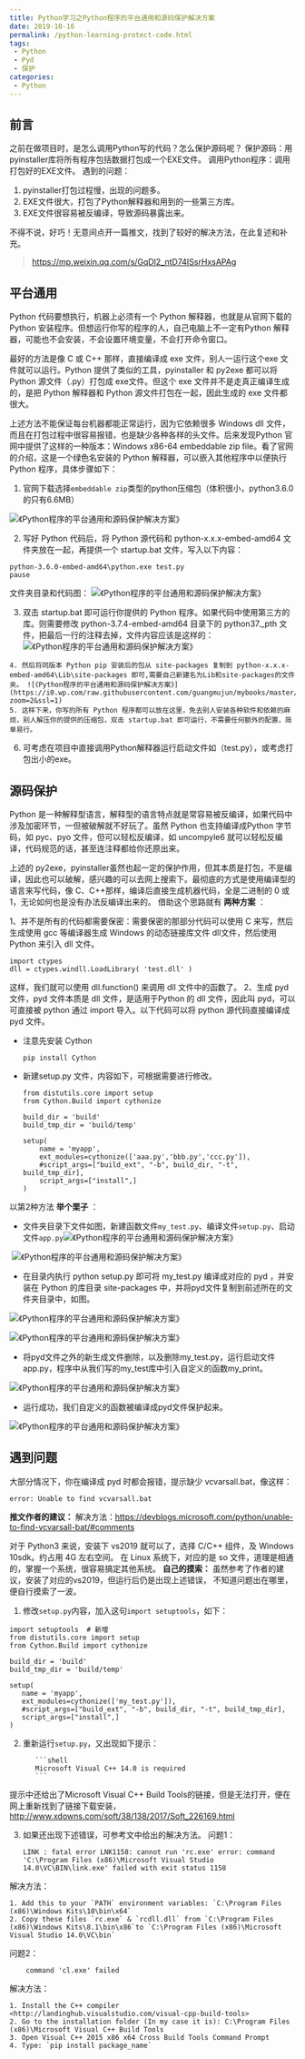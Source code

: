 ```yaml
---
title: Python学习之Python程序的平台通用和源码保护解决方案
date: 2019-10-16
permalink: /python-learning-protect-code.html
tags:
 - Python
 - Pyd
 - 保护 
categories:
 - Python
---
```




## 前言

之前在做项目时，是怎么调用Python写的代码？怎么保护源码呢？ 保护源码：用pyinstaller库将所有程序包括数据打包成一个EXE文件。
调用Python程序：调用打包好的EXE文件。 遇到的问题：

  1. pyinstaller打包过程慢，出现的问题多。
  2. EXE文件很大，打包了Python解释器和用到的一些第三方库。
  3. EXE文件很容易被反编译，导致源码暴露出来。

不得不说，好巧！无意间点开一篇推文，找到了较好的解决方法，在此复述和补充。

> https://mp.weixin.qq.com/s/GqDl2_ntD74ISsrHxsAPAg

## 平台通用

Python 代码要想执行，机器上必须有一个 Python 解释器，也就是从官网下载的 Python 安装程序。但想运行你写的程序的人，自己电脑上不一定有Python 解释器，可能也不会安装，不会设置环境变量，不会打开命令窗口。 

最好的方法是像 C 或 C++ 那样，直接编译成 exe 文件，别人一运行这个exe 文件就可以运行。Python 提供了类似的工具，pyinstaller 和 py2exe 都可以将 Python 源文件（.py）打包成 exe文件。但这个 exe 文件并不是走真正编译生成的，是把 Python 解释器和 Python 源文件打包在一起，因此生成的 exe 文件都很大。

上述方法不能保证每台机器都能正常运行，因为它依赖很多 Windows dll 文件，而且在打包过程中很容易报错，也是缺少各种各样的头文件。后来发现Python 官网中提供了这样的一种版本：Windows x86-64 embeddable zip file。看了官网的介绍，这是一个绿色名安装的
Python 解释器，可以嵌入其他程序中以便执行 Python 程序，具体步骤如下：

  1. 官网下载选择`embeddable zip`类型的python压缩包（体积很小，python3.6.0的只有6.6MB）

![《Python程序的平台通用和源码保护解决方案》](https://i2.wp.com/raw.githubusercontent.com/guangmujun/mybooks/master/tech_book/imgs/1571124337745.png?zoom=2&ssl=1)

  2. 写好 Python 代码后，将 Python 源代码和 python-x.x.x-embed-amd64 文件夹放在一起，再提供一个 startup.bat 文件，写入以下内容： 
     

    python-3.6.0-embed-amd64\python.exe test.py
    pause

文件夹目录和代码图：
![《Python程序的平台通用和源码保护解决方案》](https://i1.wp.com/raw.githubusercontent.com/guangmujun/mybooks/master/tech_book/imgs/1571148487995.png?zoom=2&ssl=1)

  3. 双击 startup.bat 即可运行你提供的 Python 程序。如果代码中使用第三方的库。则需要修改 python-3.7.4-embed-amd64 目录下的 python37._pth 文件，把最后一行的注释去掉，文件内容应该是这样的：![《Python程序的平台通用和源码保护解决方案》](https://i1.wp.com/raw.githubusercontent.com/guangmujun/mybooks/master/tech_book/imgs/1571148687563.png?zoom=2&ssl=1)

    4. 然后将同版本 Python pip 安装后的包从 site-packages 复制到 python-x.x.x-embed-amd64\Lib\site-packages 即可,需要自己新建名为Lib和site-packages的文件夹。 ![《Python程序的平台通用和源码保护解决方案》](https://i0.wp.com/raw.githubusercontent.com/guangmujun/mybooks/master/tech_book/imgs/1571148943917.png?zoom=2&ssl=1)
    5. 这样下来，你写的所有 Python 程序都可以放在这里，免去别人安装各种软件和依赖的麻烦，别人解压你的提供的压缩包，双击 startup.bat 即可运行，不需要任何额外的配置，简单易行。
  6. 可考虑在项目中直接调用Python解释器运行启动文件如（test.py），或考虑打包出小的exe。

## 源码保护

Python 是一种解释型语言，解释型的语言特点就是常容易被反编译，如果代码中涉及加密环节，一但被破解就不好玩了。虽然 Python 也支持编译成Python 字节码，如 pyc、pyo 文件，但可以轻松反编译，如 uncompyle6 就可以轻松反编译，代码规范的话，甚至连注释都给你还原出来。

上述的 py2exe，pyinstaller虽然也起一定的保护作用，但其本质是打包，不是编译，因此也可以破解，感兴趣的可以去网上搜索下。最彻底的方式是使用编译型的语言来写代码，像 C、C++那样，编译后直接生成机器代码，全是二进制的 0 或 1，无论如何也是没有办法反编译出来的。 借助这个思路就有 **两种方案** ：

1、并不是所有的代码都需要保密：需要保密的那部分代码可以使用 C 来写，然后生成使用 gcc 等编译器生成 Windows 的动态链接库文件 dll文件，然后使用 Python 来引入 dll 文件。 

    import ctypes
    dll = ctypes.windll.LoadLibrary( 'test.dll' )

这样，我们就可以使用 dll.function() 来调用 dll 文件中的函数了。 2、生成 pyd 文件，pyd 文件本质是 dll 文件，是适用于Python 的 dll 文件，因此叫 pyd，可以可直接被 python 通过 import 导入。以下代码可以将 python 源代码直接编译成 pyd
文件。

  * 注意先安装 Cython

    ```shell
    pip install Cython
    ```

    

  * 新建setup.py 文件，内容如下，可根据需要进行修改。

    ```shell
    from distutils.core import setup
    from Cython.Build import cythonize
    
    build_dir = 'build'
    build_tmp_dir = 'build/temp'
    
    setup(
        name = 'myapp',
        ext_modules=cythonize(['aaa.py','bbb.py','ccc.py']),
        #script_args=["build_ext", "-b", build_dir, "-t", build_tmp_dir],
        script_args=["install",]
    )
    ```

以第2种方法 **举个栗子** ：

  * 文件夹目录下文件如图，新建函数文件`my_test.py`、编译文件`setup.py`、启动文件`app.py`![《Python程序的平台通用和源码保护解决方案》](https://i2.wp.com/raw.githubusercontent.com/guangmujun/mybooks/master/tech_book/imgs/1571152549814.png?zoom=2&ssl=1)

​		![《Python程序的平台通用和源码保护解决方案》](https://i1.wp.com/raw.githubusercontent.com/guangmujun/mybooks/master/tech_book/imgs/1571152580055.png?zoom=2&ssl=1)

  * 在目录内执行 python setup.py 即可将 my_test.py 编译成对应的 pyd ，并安装在 Python 的库目录 site-packages 中，并将pyd文件复制到前述所在的文件夹目录中，如图。 

![《Python程序的平台通用和源码保护解决方案》](https://i0.wp.com/raw.githubusercontent.com/guangmujun/mybooks/master/tech_book/imgs/1571152762411.png?zoom=2&ssl=1)

![《Python程序的平台通用和源码保护解决方案》](https://i0.wp.com/raw.githubusercontent.com/guangmujun/mybooks/master/tech_book/imgs/1571153073656.png?zoom=2&ssl=1)

  * 将pyd文件之外的新生成文件删除，以及删除my_test.py，运行启动文件app.py，程序中从我们写的my_test库中引入自定义的函数my_print。

![《Python程序的平台通用和源码保护解决方案》](https://i1.wp.com/raw.githubusercontent.com/guangmujun/mybooks/master/tech_book/imgs/1571153153456.png?zoom=2&ssl=1)

  * 运行成功，我们自定义的函数被编译成pyd文件保护起来。 

![《Python程序的平台通用和源码保护解决方案》](https://i1.wp.com/raw.githubusercontent.com/guangmujun/mybooks/master/tech_book/imgs/1571153277115.png?zoom=2&ssl=1)

## 遇到问题

大部分情况下，你在编译成 pyd 时都会报错，提示缺少 vcvarsall.bat，像这样：

    error: Unable to find vcvarsall.bat

**推文作者的建议：** 解决方法：https://devblogs.microsoft.com/python/unable-to-find-vcvarsall-bat/#comments 

对于 Python3 来说，安装下 vs2019 就可以了，选择 C/C++ 组件，及 Windows 10sdk。约占用 4G 左右空间。 在 Linux 系统下，对应的是 so 文件，道理是相通的，掌握一个系统，很容易搞定其他系统。 **自己的摸索：**
虽然参考了作者的建议，安装了对应的vs2019，但运行后仍是出现上述错误， 不知道问题出在哪里，便自行摸索了一波。

  1. 修改`setup.py`内容，加入这句`import setuptools`，如下： 
       

    import setuptools  # 新增
    from distutils.core import setup
    from Cython.Build import cythonize
    
    build_dir = 'build'
    build_tmp_dir = 'build/temp'
    
    setup(
       name = 'myapp',
       ext_modules=cythonize(['my_test.py']),
       #script_args=["build_ext", "-b", build_dir, "-t", build_tmp_dir],
       script_args=["install",]
    )


  2. 重新运行`setup.py`，又出现如下提示： 
    
            ```shell
            Microsoft Visual C++ 14.0 is required
            ```


提示中还给出了Microsoft Visual C++ Build
Tools的链接，但是无法打开，便在网上重新找到了链接下载安装，http://www.xdowns.com/soft/38/138/2017/Soft_226169.html

  3. 如果还出现下述错误，可参考文中给出的解决方法。 问题1： 
        
        
        ```shell
        LINK : fatal error LNK1158: cannot run 'rc.exe' error: command 'C:\Program Files (x86)\Microsoft Visual Studio 14.0\VC\BIN\link.exe' failed with exit status 1158
        ```
        
        


解决方法：

    1. Add this to your `PATH` environment variables: `C:\Program Files (x86)\Windows Kits\10\bin\x64`
    2. Copy these files `rc.exe` & `rcdll.dll` from `C:\Program Files (x86)\Windows Kits\8.1\bin\x86`to `C:\Program Files (x86)\Microsoft Visual Studio 14.0\VC\bin`
问题2：


        command 'cl.exe' failed


解决方法：

    1. Install the C++ compiler <http://landinghub.visualstudio.com/visual-cpp-build-tools>
    2. Go to the installation folder (In my case it is): C:\Program Files (x86)\Microsoft Visual C++ Build Tools
    3. Open Visual C++ 2015 x86 x64 Cross Build Tools Command Prompt
    4. Type: `pip install package_name`




